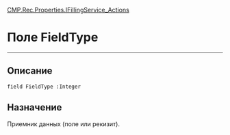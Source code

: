 ﻿---
Link: CMP.Rec.Properties.IFillingService_Actions.@FieldType
---

<!---  Навигация
[Имя проекта](#) :
-->
[CMP.Rec.Properties.IFillingService_Actions](Default)

# Поле FieldType
---

## Описание

    field FieldType :Integer

<!--
## Аргументы{#Args}

### Аргумент1

Описание аргумента 1
-->

## Назначение

Приемник данных (поле или рекизит).

<!--
## Пример

    FieldType...
-->

